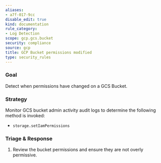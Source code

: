 ```yaml
---
aliases:
- a7f-017-9cc
disable_edit: true
kind: documentation
rule_category:
- Log Detection
scope: gcp.gcs.bucket
security: compliance
source: gcp
title: GCP Bucket permissions modified
type: security_rules
---
```


### Goal
Detect when permissions have changed on a GCS Bucket.

### Strategy
Monitor GCS bucket admin activity audit logs to determine the following method is invoked:

* `storage.setIamPermissions`

### Triage & Response
1. Review the bucket permissions and ensure they are not overly permissive.
